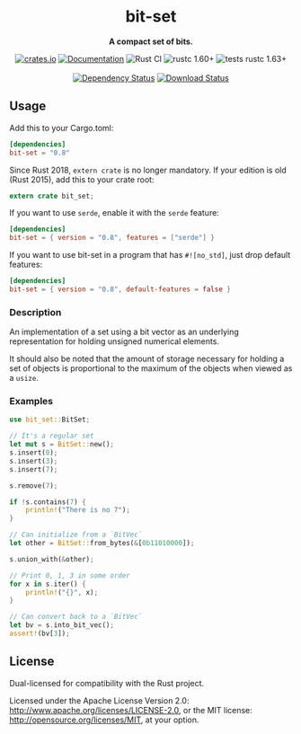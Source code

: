 <div align="center">
  <h1>bit-set</h1>
  <p>
    <strong>A compact set of bits.</strong>
  </p>
  <p>

[![crates.io][crates.io shield]][crates.io link]
[![Documentation][docs.rs badge]][docs.rs link]
![Rust CI][github ci badge]
![rustc 1.60+]
![tests rustc 1.63+]
<br />
<br />
[![Dependency Status][deps.rs status]][deps.rs link]
[![Download Status][shields.io download count]][crates.io link]

  </p>
</div>

[crates.io shield]: https://img.shields.io/crates/v/bit-set?label=latest
[crates.io link]: https://crates.io/crates/bit-set
[docs.rs badge]: https://docs.rs/bit-set/badge.svg?version=0.8.0
[docs.rs link]: https://docs.rs/bit-set/0.8.0/bit_set/
[github ci badge]: https://github.com/contain-rs/bit-set/workflows/Rust/badge.svg?branch=master
[rustc 1.60+]: https://img.shields.io/badge/rustc-1.60%2B-blue.svg
[tests rustc 1.63+]: https://img.shields.io/badge/tests:%20rustc-1.60%2B-blue.svg
[deps.rs status]: https://deps.rs/crate/bit-set/0.8.0/status.svg
[deps.rs link]: https://deps.rs/crate/bit-set/0.8.0
[shields.io download count]: https://img.shields.io/crates/d/bit-set.svg

## Usage

Add this to your Cargo.toml:

```toml
[dependencies]
bit-set = "0.8"
```

Since Rust 2018, `extern crate` is no longer mandatory. If your edition is old (Rust 2015),
add this to your crate root:

```rust
extern crate bit_set;
```

If you want to use `serde`, enable it with the `serde` feature:

```toml
[dependencies]
bit-set = { version = "0.8", features = ["serde"] }
```

If you want to use bit-set in a program that has `#![no_std]`, just drop default features:

```toml
[dependencies]
bit-set = { version = "0.8", default-features = false }
```

<!-- cargo-rdme start -->

### Description

An implementation of a set using a bit vector as an underlying
representation for holding unsigned numerical elements.

It should also be noted that the amount of storage necessary for holding a
set of objects is proportional to the maximum of the objects when viewed
as a `usize`.

### Examples

```rust
use bit_set::BitSet;

// It's a regular set
let mut s = BitSet::new();
s.insert(0);
s.insert(3);
s.insert(7);

s.remove(7);

if !s.contains(7) {
    println!("There is no 7");
}

// Can initialize from a `BitVec`
let other = BitSet::from_bytes(&[0b11010000]);

s.union_with(&other);

// Print 0, 1, 3 in some order
for x in s.iter() {
    println!("{}", x);
}

// Can convert back to a `BitVec`
let bv = s.into_bit_vec();
assert!(bv[3]);
```

<!-- cargo-rdme end -->

## License

Dual-licensed for compatibility with the Rust project.

Licensed under the Apache License Version 2.0: http://www.apache.org/licenses/LICENSE-2.0,
or the MIT license: http://opensource.org/licenses/MIT, at your option.
